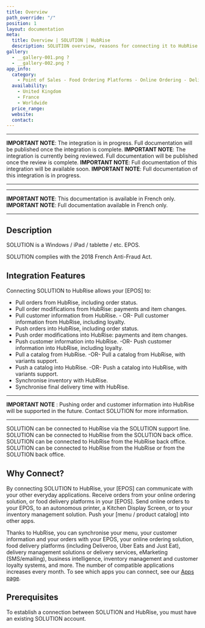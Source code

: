```yaml
---
title: Overview
path_override: "/"
position: 1
layout: documentation
meta:
  title: Overview | SOLUTION | HubRise
  description: SOLUTION overview, reasons for connecting it to HubRise and summary of integrated features. Synchronise data between your [EPOS] and your other apps.
gallery:
  - __gallery-001.png ?
  - __gallery-002.png ?
app_info:
  category:
    - Point of Sales - Food Ordering Platforms - Online Ordering - Delivery Management - Loyalty and Marketing - Operations and Inventory - Other Apps
  availability:
    - United Kingdom
    - France
    - Worldwide
  price_range:
  website:
  contact:
---
```


---

**IMPORTANT NOTE**: The integration is in progress. Full documentation will be published once the integration is complete.
**IMPORTANT NOTE**: The integration is currently being reviewed. Full documentation will be published once the review is complete.
**IMPORTANT NOTE**: Full documentation of this integration will be available soon.
**IMPORTANT NOTE**: Full documentation of this integration is in progress.

---

---

**IMPORTANT NOTE**: This documentation is available <Link href="/fr/apps/SOLUTION" addLocalePrefix={false}>in French only</Link>.
**IMPORTANT NOTE**: Full documentation available <Link href="/fr/apps/SOLUTION" addLocalePrefix={false}>in French only</Link>.

---

## Description

SOLUTION is a Windows / iPad / tablette / etc. EPOS.

SOLUTION complies with the 2018 French Anti-Fraud Act.

## Integration Features

Connecting SOLUTION to HubRise allows your [EPOS] to:

- Pull orders from HubRise, including order status.
- Pull order modifications from HubRise: payments and item changes.
- Pull customer information from HubRise. - OR- Pull customer information from HubRise, including loyalty.
- Push orders into HubRise, including order status.
- Push order modifications into HubRise: payments and item changes.
- Push customer information into HubRise. -OR- Push customer information into HubRise, including loyalty.
- Pull a catalog from HubRise. -OR- Pull a catalog from HubRise, with variants support.
- Push a catalog into HubRise. -OR- Push a catalog into HubRise, with variants support.
- Synchronise inventory with HubRise.
- Synchronise final delivery time with HubRise.

---

**IMPORTANT NOTE** : Pushing order and customer information into HubRise will be supported in the future. Contact SOLUTION for more information.

---

SOLUTION can be connected to HubRise via the SOLUTION support line.
SOLUTION can be connected to HubRise from the SOLUTION back office.
SOLUTION can be connected to HubRise from the HubRise back office.
SOLUTION can be connected to HubRise from the HubRise or from the SOLUTION back office.

## Why Connect?

By connecting SOLUTION to HubRise, your [EPOS] can communicate with your other everyday applications. Receive orders from your online ordering solution, or food delivery platforms in your [EPOS]. Send online orders to your EPOS, to an autonomous printer, a Kitchen Display Screen, or to your inventory management solution. Push your [menu / product catalog] into other apps.

Thanks to HubRise, you can synchronise your menu, your customer information and your orders with your EPOS, your online ordering solution, food delivery platforms (including Deliveroo, Uber Eats and Just Eat), delivery management solutions or delivery services, eMarketing (SMS/emailing), business intelligence, inventory management and customer loyalty systems, and more. The number of compatible applications increases every month. To see which apps you can connect, see our [Apps page](/apps).

## Prerequisites

To establish a connection between SOLUTION and HubRise, you must have an existing SOLUTION account.
